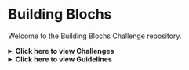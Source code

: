 # Building Blochs

Welcome to the Building Blochs Challenge repository. 

<details>
<summary><b>Click here to view Challenges</b></summary>

Any folded content here. It requires an empty line just above it.

</details>

<details>
<summary><b>Click here to view Guidelines</b></summary>

Any folded content here. It requires an empty line just above it.

</details>
